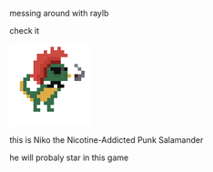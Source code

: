 messing around with raylb 

check it

![fukin niko](github/niko.png)

this is Niko the Nicotine-Addicted Punk Salamander

he will probaly star in this game
